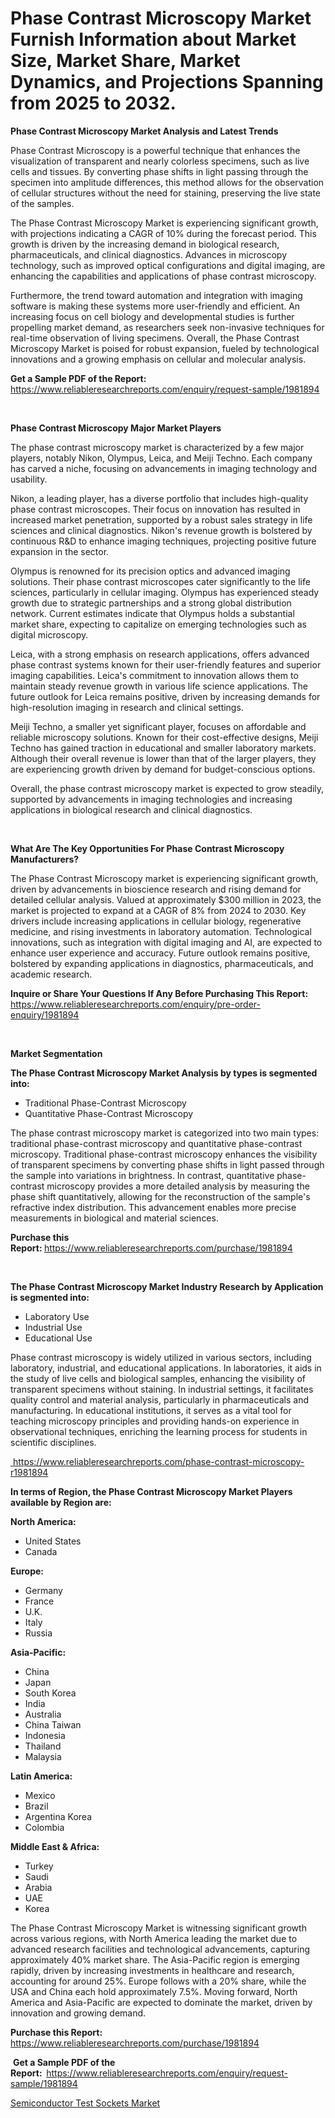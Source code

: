 <p><h1>Phase Contrast Microscopy Market Furnish Information about Market Size, Market Share, Market Dynamics, and Projections Spanning from 2025 to 2032.</h1></p><p><strong>Phase Contrast Microscopy Market Analysis and Latest Trends</strong></p>
<p><p>Phase Contrast Microscopy is a powerful technique that enhances the visualization of transparent and nearly colorless specimens, such as live cells and tissues. By converting phase shifts in light passing through the specimen into amplitude differences, this method allows for the observation of cellular structures without the need for staining, preserving the live state of the samples.</p><p>The Phase Contrast Microscopy Market is experiencing significant growth, with projections indicating a CAGR of 10% during the forecast period. This growth is driven by the increasing demand in biological research, pharmaceuticals, and clinical diagnostics. Advances in microscopy technology, such as improved optical configurations and digital imaging, are enhancing the capabilities and applications of phase contrast microscopy. </p><p>Furthermore, the trend toward automation and integration with imaging software is making these systems more user-friendly and efficient. An increasing focus on cell biology and developmental studies is further propelling market demand, as researchers seek non-invasive techniques for real-time observation of living specimens. Overall, the Phase Contrast Microscopy Market is poised for robust expansion, fueled by technological innovations and a growing emphasis on cellular and molecular analysis.</p></p>
<p><strong>Get a Sample PDF of the Report:&nbsp;</strong> <a href="https://www.reliableresearchreports.com/enquiry/request-sample/1981894?utm_campaign=2295&utm_medium=2&utm_source=Github&utm_content=ia&utm_term=28032025&utm_id=phase-contrast-microscopy">https://www.reliableresearchreports.com/enquiry/request-sample/1981894</a></p>
<p>&nbsp;</p>
<p><strong>Phase Contrast Microscopy Major Market Players</strong></p>
<p><p>The phase contrast microscopy market is characterized by a few major players, notably Nikon, Olympus, Leica, and Meiji Techno. Each company has carved a niche, focusing on advancements in imaging technology and usability.</p><p>Nikon, a leading player, has a diverse portfolio that includes high-quality phase contrast microscopes. Their focus on innovation has resulted in increased market penetration, supported by a robust sales strategy in life sciences and clinical diagnostics. Nikon's revenue growth is bolstered by continuous R&D to enhance imaging techniques, projecting positive future expansion in the sector.</p><p>Olympus is renowned for its precision optics and advanced imaging solutions. Their phase contrast microscopes cater significantly to the life sciences, particularly in cellular imaging. Olympus has experienced steady growth due to strategic partnerships and a strong global distribution network. Current estimates indicate that Olympus holds a substantial market share, expecting to capitalize on emerging technologies such as digital microscopy.</p><p>Leica, with a strong emphasis on research applications, offers advanced phase contrast systems known for their user-friendly features and superior imaging capabilities. Leica's commitment to innovation allows them to maintain steady revenue growth in various life science applications. The future outlook for Leica remains positive, driven by increasing demands for high-resolution imaging in research and clinical settings.</p><p>Meiji Techno, a smaller yet significant player, focuses on affordable and reliable microscopy solutions. Known for their cost-effective designs, Meiji Techno has gained traction in educational and smaller laboratory markets. Although their overall revenue is lower than that of the larger players, they are experiencing growth driven by demand for budget-conscious options.</p><p>Overall, the phase contrast microscopy market is expected to grow steadily, supported by advancements in imaging technologies and increasing applications in biological research and clinical diagnostics.</p></p>
<p>&nbsp;</p>
<p><strong>What Are The Key Opportunities For Phase Contrast Microscopy Manufacturers?</strong></p>
<p><p>The Phase Contrast Microscopy market is experiencing significant growth, driven by advancements in bioscience research and rising demand for detailed cellular analysis. Valued at approximately $300 million in 2023, the market is projected to expand at a CAGR of 8% from 2024 to 2030. Key drivers include increasing applications in cellular biology, regenerative medicine, and rising investments in laboratory automation. Technological innovations, such as integration with digital imaging and AI, are expected to enhance user experience and accuracy. Future outlook remains positive, bolstered by expanding applications in diagnostics, pharmaceuticals, and academic research.</p></p>
<p><strong>Inquire or Share Your Questions If Any Before Purchasing This Report:</strong> <a href="https://www.reliableresearchreports.com/enquiry/pre-order-enquiry/1981894?utm_campaign=2295&utm_medium=2&utm_source=Github&utm_content=ia&utm_term=28032025&utm_id=phase-contrast-microscopy">https://www.reliableresearchreports.com/enquiry/pre-order-enquiry/1981894</a></p>
<p>&nbsp;</p>
<p><strong>Market Segmentation</strong></p>
<p><strong>The Phase Contrast Microscopy Market Analysis by types is segmented into:</strong></p>
<p><ul><li>Traditional Phase-Contrast Microscopy</li><li>Quantitative Phase-Contrast Microscopy</li></ul></p>
<p><p>The phase contrast microscopy market is categorized into two main types: traditional phase-contrast microscopy and quantitative phase-contrast microscopy. Traditional phase-contrast microscopy enhances the visibility of transparent specimens by converting phase shifts in light passed through the sample into variations in brightness. In contrast, quantitative phase-contrast microscopy provides a more detailed analysis by measuring the phase shift quantitatively, allowing for the reconstruction of the sample's refractive index distribution. This advancement enables more precise measurements in biological and material sciences.</p></p>
<p><strong>Purchase this Report:&nbsp;</strong><a href="https://www.reliableresearchreports.com/purchase/1981894?utm_campaign=2295&utm_medium=2&utm_source=Github&utm_content=ia&utm_term=28032025&utm_id=phase-contrast-microscopy">https://www.reliableresearchreports.com/purchase/1981894</a></p>
<p>&nbsp;</p>
<p><strong>The Phase Contrast Microscopy Market Industry Research by Application is segmented into:</strong></p>
<p><ul><li>Laboratory Use</li><li>Industrial Use</li><li>Educational Use</li></ul></p>
<p><p>Phase contrast microscopy is widely utilized in various sectors, including laboratory, industrial, and educational applications. In laboratories, it aids in the study of live cells and biological samples, enhancing the visibility of transparent specimens without staining. In industrial settings, it facilitates quality control and material analysis, particularly in pharmaceuticals and manufacturing. In educational institutions, it serves as a vital tool for teaching microscopy principles and providing hands-on experience in observational techniques, enriching the learning process for students in scientific disciplines.</p></p>
<p><a href="https://www.reliableresearchreports.com/phase-contrast-microscopy-r1981894?utm_campaign=2295&utm_medium=2&utm_source=Github&utm_content=ia&utm_term=28032025&utm_id=phase-contrast-microscopy">&nbsp;https://www.reliableresearchreports.com/phase-contrast-microscopy-r1981894</a></p>
<p><strong>In terms of Region, the Phase Contrast Microscopy Market Players available by Region are:</strong></p>
<p>
    <p> <strong> North America: </strong>
        <ul>
            <li>United States</li>
            <li>Canada</li>
        </ul>
        </p> 
    <p> <strong> Europe: </strong>
        <ul>
            <li>Germany</li>
            <li>France</li>
            <li>U.K.</li>
            <li>Italy</li>
            <li>Russia</li>
        </ul>
        </p> 
    <p> <strong> Asia-Pacific: </strong>
        <ul>
            <li>China</li>
            <li>Japan</li>
            <li>South Korea</li>
            <li>India</li>
            <li>Australia</li>
            <li>China Taiwan</li>
            <li>Indonesia</li>
            <li>Thailand</li>
            <li>Malaysia</li>
        </ul>
        </p> 
    <p> <strong> Latin America: </strong>
        <ul>
            <li>Mexico</li>
            <li>Brazil</li>
            <li>Argentina Korea</li>
            <li>Colombia</li>
        </ul>
        </p> 
    <p> <strong> Middle East & Africa: </strong>
        <ul>
            <li>Turkey</li>
            <li>Saudi</li>
            <li>Arabia</li>
            <li>UAE</li>
            <li>Korea</li>
        </ul>
    </p>
    </p>
<p><p>The Phase Contrast Microscopy Market is witnessing significant growth across various regions, with North America leading the market due to advanced research facilities and technological advancements, capturing approximately 40% market share. The Asia-Pacific region is emerging rapidly, driven by increasing investments in healthcare and research, accounting for around 25%. Europe follows with a 20% share, while the USA and China each hold approximately 7.5%. Moving forward, North America and Asia-Pacific are expected to dominate the market, driven by innovation and growing demand.</p></p>
<p><strong>Purchase this Report: </strong><a href="https://www.reliableresearchreports.com/purchase/1981894?utm_campaign=2295&utm_medium=2&utm_source=Github&utm_content=ia&utm_term=28032025&utm_id=phase-contrast-microscopy">https://www.reliableresearchreports.com/purchase/1981894</a></p>
<p>&nbsp;<strong>Get a Sample PDF of the Report:&nbsp;&nbsp;</strong><a href="https://www.reliableresearchreports.com/enquiry/request-sample/1981894?utm_campaign=2295&utm_medium=2&utm_source=Github&utm_content=ia&utm_term=28032025&utm_id=phase-contrast-microscopy">https://www.reliableresearchreports.com/enquiry/request-sample/1981894</a></p>
<p><strong></strong></p>
<p><p><a href="https://github.com/AlisaRowe24/Market-Research-Report-List-2/blob/main/semiconductor-test-sockets-market.md?utm_campaign=2295&utm_medium=2&utm_source=Github&utm_content=ia&utm_term=28032025&utm_id=phase-contrast-microscopy">Semiconductor Test Sockets Market</a></p></p>